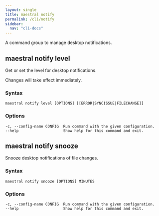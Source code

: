 ```yaml
---
layout: single
title: maestral notify
permalink: /cli/notify
sidebar:
  nav: "cli-docs"
---
```


A command group to manage desktop notifications.

## maestral notify level

Get or set the level for desktop notifications.

Changes will take effect immediately.

### Syntax

```
maestral notify level [OPTIONS] [[ERROR|SYNCISSUE|FILECHANGE]]
```

### Options

```
-c, --config-name CONFIG  Run command with the given configuration.
--help                    Show help for this command and exit.
```

## maestral notify snooze

Snooze desktop notifications of file changes.

### Syntax

```
maestral notify snooze [OPTIONS] MINUTES
```

### Options

```
-c, --config-name CONFIG  Run command with the given configuration.
--help                    Show help for this command and exit.
```
